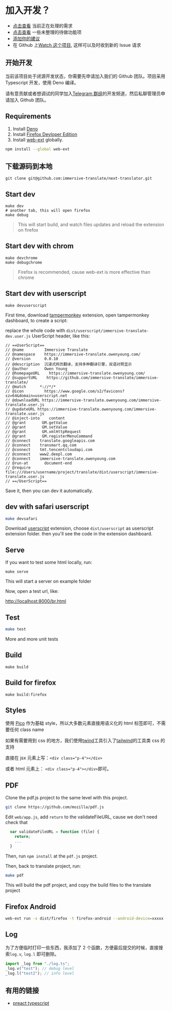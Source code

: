 # 加入开发？

- [点击查看](https://github.com/orgs/immersive-translate/projects/1) 当前正在处理的需求
- [点击查看](https://immersive-translate.owenyoung.com/TODO.html) 一些未整理的待做功能项
- [添加你的建议](https://github.com/immersive-translate/immersive-translate/issues)
- 在 Github 上[Watch 这个项目](https://github.com/immersive-translate/immersive-translate), 这样可以及时收到新的 Issue 请求

## 开始开发

当前该项目处于闭源开发状态，你需要先申请加入我们的 Github 团队。项目采用 Typescript 开发，使用 Deno 编译。

请有意贡献或者想调试的同学加入[Telegram 群组](https://t.me/+rq848Z09nehlOTgx)的开发频道，然后私聊管理员申请加入 Github 团队。

## Requirements

1. Install [Deno](https://deno.land/manual@v1.28.2/getting_started/installation)
2. Install
   [Firefox Devloper Edition](https://www.mozilla.org/en-US/firefox/developer/)
3. Install [web-ext](https://github.com/mozilla/web-ext) globally.

```bash
npm install --global web-ext
```

## 下载源码到本地

```
git clone git@github.com:immersive-translate/next-translator.git
```

## Start dev

    make dev
    # another tab, this will open firefox
    make debug

> This will start build, and watch files updates and reload the extension on
> firefox

## Start dev with chrom

    make devchrome
    make debugchrome

> Firefox is recommended, cause web-ext is more effective than chrome

## Start dev with userscript

    make devuserscript

First time, download [tampermonkey](https://www.tampermonkey.net/) extension,
open tampermonkey dashboard, to create a script:

replace the whole code with `dist/userscript/immersive-translate-dev.user.js`
UserScript header, like this:

```
// ==UserScript==
// @name         Immersive Translate
// @namespace    https://immersive-translate.owenyoung.com/
// @version      0.0.10
// @description  沉浸式网页翻译，支持多种翻译引擎，双语对照显示
// @author       Owen Young
// @homepageURL    https://immersive-translate.owenyoung.com/
// @supportURL    https://github.com/immersive-translate/immersive-translate/
// @match      *://*/*
// @icon         https://www.google.com/s2/favicons?sz=64&domain=userscript.net
// @downloadURL https://immersive-translate.owenyoung.com/immersive-translate.user.js
// @updateURL https://immersive-translate.owenyoung.com/immersive-translate.user.js
// @inject-into    content
// @grant       GM.getValue
// @grant       GM.setValue
// @grant       GM.xmlHttpRequest
// @grant       GM.registerMenuCommand
// @connect    translate.googleapis.com
// @connect    transmart.qq.com
// @connect    tmt.tencentcloudapi.com
// @connect    www2.deepl.com
// @connect    immersive-translate.owenyoung.com
// @run-at       document-end
// @require    file:///Users/username/project/translate/dist/userscript/immersive-translate.user.js
// ==/UserScript==
```

Save it, then you can dev it automatically.

## dev with safari userscript

```bash
make devsafari
```

Download [userscript](https://github.com/quoid/userscripts) extension, choose
`dist/userscript` as userscript extension folder. then you'll see the code in
the extension dashboard.

## Serve

If you want to test some html locally, run:

    make serve

This will start a server on example folder

Now, open a test url, like:

<http://localhost:8000/br.html>

## Test

```bash
make test
```

More and more unit tests

## Build

    make build

## Build for firefox

    make build:firefox

## Styles

使用 [Pico](https://picocss.com/) 作为基础 style，所以大多数元素直接用语义化的 html 标签即可，不需要任何 class
name

如果有需要用到 css
的地方，我们使用[twind](https://twind.style/)工具引入了[tailwind](https://tailwindcss.com/)的工具类
css 的支持

直接在 jsx 元素上写：`<div class="p-4"></div>`

或者 html 元素上： `<div class="p-4"></div>`即可。

## PDF

Clone the pdf.js project to the same level with this project.

```bash
git clone https://github.com/mozilla/pdf.js
```

Edit `web/app.js`, add `return` to the validateFileURL, cause we don't need check that

```js
  var validateFileURL = function (file) {
    return;
    ...
  }
```

Then, run `npm install` at the `pdf.js` project.

Then, back to translate project, run:

```bash
make pdf
```

This will build the pdf project, and copy the build files to the translate project

## Firefox Android

```bash
web-ext run -s dist/firefox -t firefox-android --android-device=xxxxx --firefox-apk org.mozilla.fenix
```

## Log

为了方便临时打印一些东西，我添加了 2 个函数，方便最后提交的时候，直接搜索`log.v`, `log.l` 即可删除。

```typescript
import _log from "./log.ts";
_log.v("test"); // debug level
_log.l("test2"); // info level
```

## 有用的链接

- [preact typescript](https://preactjs.com/guide/v10/typescript)
